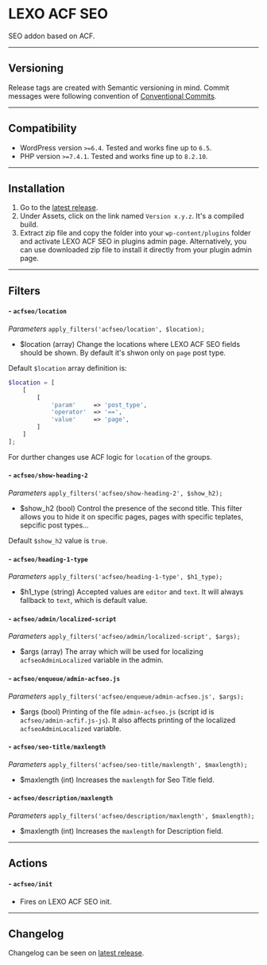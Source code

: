 # LEXO ACF SEO
SEO addon based on ACF.

---
## Versioning
Release tags are created with Semantic versioning in mind. Commit messages were following convention of [Conventional Commits](https://www.conventionalcommits.org/).

---
## Compatibility
- WordPress version `>=6.4`. Tested and works fine up to `6.5`.
- PHP version `>=7.4.1`. Tested and works fine up to `8.2.10`.

---
## Installation
1. Go to the [latest release](https://github.com/lexo-ch/acf-seo/releases/latest/).
2. Under Assets, click on the link named `Version x.y.z`. It's a compiled build.
3. Extract zip file and copy the folder into your `wp-content/plugins` folder and activate LEXO ACF SEO in plugins admin page. Alternatively, you can use downloaded zip file to install it directly from your plugin admin page.

---
## Filters
#### - `acfseo/location`
*Parameters*
`apply_filters('acfseo/location', $location);`
- $location (array) Change the locations where LEXO ACF SEO fields should be shown. By default it's shwon only on `page` post type.

Default `$location` array definition is:
```php
$location = [
    [
        [
            'param'     => 'post_type',
            'operator'  => '==',
            'value'     => 'page',
        ]
    ]
];
```
For durther changes use ACF logic for `location` of the groups.

#### - `acfseo/show-heading-2`
*Parameters*
`apply_filters('acfseo/show-heading-2', $show_h2);`
- $show_h2 (bool) Control the presence of the second title. This filter allows you to hide it on specific pages, pages with specific teplates, sepcific post types...

Default `$show_h2` value is `true`.

#### - `acfseo/heading-1-type`
*Parameters*
`apply_filters('acfseo/heading-1-type', $h1_type);`
- $h1_type (string) Accepted values are `editor` and `text`. It will always fallback to `text`, which is default value.

#### - `acfseo/admin/localized-script`
*Parameters*
`apply_filters('acfseo/admin/localized-script', $args);`
- $args (array) The array which will be used for localizing `acfseoAdminLocalized` variable in the admin.

#### - `acfseo/enqueue/admin-acfseo.js`
*Parameters*
`apply_filters('acfseo/enqueue/admin-acfseo.js', $args);`
- $args (bool) Printing of the file `admin-acfseo.js` (script id is `acfseo/admin-acfif.js-js`). It also affects printing of the localized `acfseoAdminLocalized` variable.

#### - `acfseo/seo-title/maxlength`
*Parameters*
`apply_filters('acfseo/seo-title/maxlength', $maxlength);`
- $maxlength (int) Increases the `maxlength` for Seo Title field.

#### - `acfseo/description/maxlength`
*Parameters*
`apply_filters('acfseo/description/maxlength', $maxlength);`
- $maxlength (int) Increases the `maxlength` for Description field.

---
## Actions
#### - `acfseo/init`
- Fires on LEXO ACF SEO init.

---
## Changelog
Changelog can be seen on [latest release](https://github.com/lexo-ch/acf-seo/releases/latest/).
